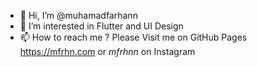 - 👋 Hi, I’m @muhamadfarhann
- 👀 I’m interested in Flutter and UI Design
- 📫 How to reach me ? Please Visit me on GitHub Pages https://mfrhn.com or _mfrhnn_ on Instagram

<!---
muhamadfarhann/muhamadfarhann is a ✨ special ✨ repository because its `README.md` (this file) appears on your GitHub profile.
You can click the Preview link to take a look at your changes.
--->
